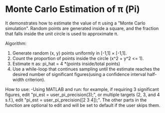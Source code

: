 # Monte Carlo Estimation of π (Pi)

It demonstrates how to estimate the value of π using a "Monte Carlo simulation". Random points are generated inside a square, and the fraction that falls inside the unit circle is used to approximate π.

Algorithm:
1. Generate random (x, y) points uniformly in [-1,1] × [-1,1].
2. Count the proportion of points inside the circle (x^2 + y^2 <= 1).
3. Estimate π as:
   pi_hat = 4 *(points inside/total points)
4. Use a while-loop that continues sampling until the estimate reaches the desired number of significant figures(using a confidence interval half-width criterion).

How to use:
-Using MATLAB and run: for example, if requiring 3 significant figures, edit "pi_est = user_pi_precision(3);", or multiple targets (2, 3, and 4 s.f.), edit "pi_est = user_pi_precision([2 3 4]);". The other parts in the function are optional to edit and will be set to default if the user skips them.
